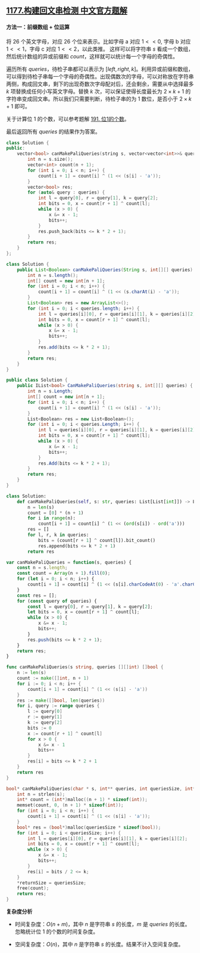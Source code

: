 ## [1177.构建回文串检测 中文官方题解](https://leetcode.cn/problems/can-make-palindrome-from-substring/solutions/100000/gou-jian-hui-wen-chuan-jian-ce-by-leetco-e9i1)
#### 方法一：前缀数组 + 位运算

将 $26$ 个英文字母，对应 $26$ 个位来表示。比如字母 $\text{a}$ 对应 $1 << 0$, 字母 $\text{b}$ 对应 $1 << 1$，字母 $\text{c}$ 对应 $1 << 2$，以此类推。
这样可以将字符串 $s$ 看成一个数组，然后统计数组的异或前缀和 $\textit{count}$，这样就可以统计每一个字母的奇偶性。

遍历所有 $\textit{queries}$，待检子串都可以表示为 $[\textit{left}, \textit{right}, k]$。利用异或前缀和数组，可以得到待检子串每一个字母的奇偶性。出现偶数次的字母，可以对称放在字符串两侧，构成回文串，剩下的出现奇数次字母配对后，还会剩余，需要从中选择最多 $k$ 项替换成任何小写英文字母。替换 $k$ 次，可以保证使得长度最长为 $2\times k + 1$ 的字符串变成回文串。所以我们只需要判断，待检子串的为 $1$ 数位，是否小于 $2\times k + 1$ 即可。

关于计算位 $1$ 的个数，可以参考题解 [191. 位1的个数](https://leetcode.cn/problems/number-of-1-bits/solution/wei-1de-ge-shu-by-leetcode-solution-jnwf/)。

最后返回所有 $\textit{queries}$ 的结果作为答案。

```C++ [sol1-C++]
class Solution {
public:
    vector<bool> canMakePaliQueries(string s, vector<vector<int>>& queries) {
        int n = s.size();
        vector<int> count(n + 1);
        for (int i = 0; i < n; i++) {
            count[i + 1] = count[i] ^ (1 << (s[i] - 'a'));
        }
        vector<bool> res;
        for (auto& query : queries) {
            int l = query[0], r = query[1], k = query[2];
            int bits = 0, x = count[r + 1] ^ count[l];
            while (x > 0) {
                x &= x - 1;
                bits++;
            }
            res.push_back(bits <= k * 2 + 1);
        }
        return res;
    }
};
```

```Java [sol1-Java]
class Solution {
    public List<Boolean> canMakePaliQueries(String s, int[][] queries) {
        int n = s.length();
        int[] count = new int[n + 1];
        for (int i = 0; i < n; i++) {
            count[i + 1] = count[i] ^ (1 << (s.charAt(i) - 'a'));
        }
        List<Boolean> res = new ArrayList<>();
        for (int i = 0; i < queries.length; i++) {
            int l = queries[i][0], r = queries[i][1], k = queries[i][2];
            int bits = 0, x = count[r + 1] ^ count[l];
            while (x > 0) {
                x &= x - 1;
                bits++;
            }
            res.add(bits <= k * 2 + 1);
        }
        return res;
    }
}
```

```C# [sol1-C#]
public class Solution {
    public IList<bool> CanMakePaliQueries(string s, int[][] queries) {
        int n = s.Length;
        int[] count = new int[n + 1];
        for (int i = 0; i < n; i++) {
            count[i + 1] = count[i] ^ (1 << (s[i] - 'a'));
        }
        List<Boolean> res = new List<Boolean>();
        for (int i = 0; i < queries.Length; i++) {
            int l = queries[i][0], r = queries[i][1], k = queries[i][2];
            int bits = 0, x = count[r + 1] ^ count[l];
            while (x > 0) {
                x &= x - 1;
                bits++;
            }
            res.Add(bits <= k * 2 + 1);
        }
        return res;
    }
}
```

```Python [sol1-Python3]
class Solution:
    def canMakePaliQueries(self, s: str, queries: List[List[int]]) -> List[bool]:
        n = len(s)
        count = [0] * (n + 1)
        for i in range(n):
            count[i + 1] = count[i] ^ (1 << (ord(s[i]) - ord('a')))
        res = []
        for l, r, k in queries:
            bits = (count[r + 1] ^ count[l]).bit_count()
            res.append(bits <= k * 2 + 1)
        return res
```

```JavaScript [sol1-JavaScript]
var canMakePaliQueries = function(s, queries) {
    const n = s.length;
    const count = Array(n + 1).fill(0);
    for (let i = 0; i < n; i++) {
        count[i + 1] = count[i] ^ (1 << (s[i].charCodeAt(0) - 'a'.charCodeAt(0)));
    }
    const res = [];
    for (const query of queries) {
        const l = query[0], r = query[1], k = query[2];
        let bits = 0, x = count[r + 1] ^ count[l];
        while (x > 0) {
            x &= x - 1;
            bits++;
        }
        res.push(bits <= k * 2 + 1);
    }
    return res;
}
```

```Go [sol1-Go]
func canMakePaliQueries(s string, queries [][]int) []bool {
    n := len(s)
    count := make([]int, n + 1)
    for i := 0; i < n; i++ {
        count[i + 1] = count[i] ^ (1 << (s[i] - 'a'))
    }
    res := make([]bool, len(queries))
    for i, query := range queries {
        l := query[0]
        r := query[1]
        k := query[2]
        bits := 0
        x := count[r + 1] ^ count[l]
        for x > 0 {
            x &= x - 1
            bits++
        }
        res[i] = bits <= k * 2 + 1
    }
    return res
}
```

```C [sol1-C]
bool* canMakePaliQueries(char * s, int** queries, int queriesSize, int* queriesColSize, int* returnSize) {
    int n = strlen(s);
    int* count = (int*)malloc((n + 1) * sizeof(int));
    memset(count, 0, (n + 1) * sizeof(int));
    for (int i = 0; i < n; i++) {
        count[i + 1] = count[i] ^ (1 << (s[i] - 'a'));
    }
    bool* res = (bool*)malloc(queriesSize * sizeof(bool));
    for (int i = 0; i < queriesSize; i++) {
        int l = queries[i][0], r = queries[i][1], k = queries[i][2];
        int bits = 0, x = count[r + 1] ^ count[l];
        while (x > 0) {
            x &= x - 1;
            bits++;
        }
        res[i] = bits / 2 <= k;
    }
    *returnSize = queriesSize;
    free(count);
    return res;
}
```

**复杂度分析**

+ 时间复杂度：$O(n + m)$，其中 $n$ 是字符串 $s$ 的长度，$m$ 是 $\textit{queries}$ 的长度。忽略统计位 $1$ 的个数的时间复杂度。

+ 空间复杂度：$O(n)$，其中 $n$ 是字符串 $s$ 的长度。结果不计入空间复杂度。